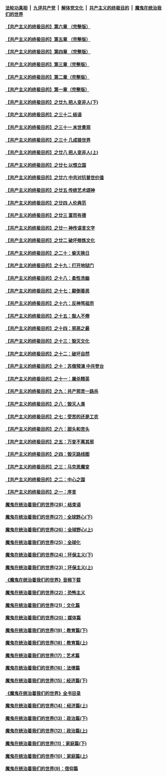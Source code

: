 ####  [法轮功真相](../../../../basic/blob/master/README.md?t=06181631) &nbsp;|&nbsp; [九评共产党](../../../../9ping.md/blob/master/README.md?t=06181631) &nbsp;|&nbsp; [解体党文化](../../../../jtdwh.md/blob/master/README.md?t=06181631)  &nbsp;|&nbsp; [共产主义的终极目的](../../../../gczydzjmd.md/blob/master/README.md?t=06181631) &nbsp;|&nbsp; [魔鬼在统治我们的世界](../../../../mgztzwmdsj.md/blob/master/README.md?t=06181631) 

#### [【共产主义的终极目的】第六章 （完整版）](../pages/nsc422/n11428913.md?t=06181631) 

#### [【共产主义的终极目的】第五章 （完整版）](../pages/nsc422/n11428912.md?t=06181631) 

#### [【共产主义的终极目的】第四章 （完整版）](../pages/nsc422/n11428907.md?t=06181631) 

#### [【共产主义的终极目的】第三章（完整版）](../pages/nsc422/n11428848.md?t=06181631) 

#### [【共产主义的终极目的】第二章（完整版）](../pages/nsc422/n11428831.md?t=06181631) 

#### [【共产主义的终极目的】第一章（完整版）](../pages/nsc422/n11417651.md?t=06181631) 

#### [【共产主义的终极目的】之廿九 把人变非人(下)](../pages/nsc422/n11344140.md?t=06181631) 

#### [【共产主义的终极目的】之三十二 结语](../pages/nsc422/n11360535.md?t=06181631) 

#### [【共产主义的终极目的】之三十一 末世景观](../pages/nsc422/n11351129.md?t=06181631) 

#### [【共产主义的终极目的】之三十 几成狼世界](../pages/nsc422/n11348280.md?t=06181631) 

#### [【共产主义的终极目的】之廿八 把人变非人(上)](../pages/nsc422/n11340492.md?t=06181631) 

#### [【共产主义的终极目的】之廿七 以恨立国](../pages/nsc422/n11336944.md?t=06181631) 

#### [【共产主义的终极目的】之廿六 中共对抗普世价值](../pages/nsc422/n11324785.md?t=06181631) 

#### [【共产主义的终极目的】之廿五 传统艺术颂神](../pages/nsc422/n11296396.md?t=06181631) 

#### [【共产主义的终极目的】之廿四 人伦典范](../pages/nsc422/n11296397.md?t=06181631) 

#### [【共产主义的终极目的】之廿三 富而有德](../pages/nsc422/n11283598.md?t=06181631) 

#### [【共产主义的终极目的】之廿一 神传语言文字](../pages/nsc422/n11263265.md?t=06181631) 

#### [【共产主义的终极目的】之廿二 破坏修炼文化](../pages/nsc422/n11245728.md?t=06181631) 

#### [【共产主义的终极目的】之二十：偷天换日](../pages/nsc422/n11238846.md?t=06181631) 

#### [【共产主义的终极目的】之十九：打开地狱门](../pages/nsc422/n11206376.md?t=06181631) 

#### [【共产主义的终极目的】之十八：柔性洗脑](../pages/nsc422/n11199994.md?t=06181631) 

#### [【共产主义的终极目的】之十七：颠倒善恶](../pages/nsc422/n11179782.md?t=06181631) 

#### [【共产主义的终极目的】之十六：反神骂祖宗](../pages/nsc422/n11166798.md?t=06181631) 

#### [【共产主义的终极目的】之十五：毁人不倦](../pages/nsc422/n11166792.md?t=06181631) 

#### [【共产主义的终极目的】之十四：邪恶之最](../pages/nsc422/n11150249.md?t=06181631) 

#### [【共产主义的终极目的】之十三：毁灭文化](../pages/nsc422/n11135227.md?t=06181631) 

#### [【共产主义的终极目的】之十二：破坏自然](../pages/nsc422/n11135214.md?t=06181631) 

#### [【共产主义的终极目的】之十：苏俄预演 中共登台](../pages/nsc422/n11118424.md?t=06181631) 

#### [【共产主义的终极目的】之十一：屠杀精英](../pages/nsc422/n11118442.md?t=06181631) 

#### [【共产主义的终极目的】之九：共产邪灵一路杀](../pages/nsc422/n11114139.md?t=06181631) 

#### [【共产主义的终极目的】之八：毁灭人类](../pages/nsc422/n11108503.md?t=06181631) 

#### [【共产主义的终极目的】之七：受苦的还是工农](../pages/nsc422/n11101809.md?t=06181631) 

#### [【共产主义的终极目的】之六：甜头和苦头](../pages/nsc422/n11096971.md?t=06181631) 

#### [【共产主义的终极目的】之五：万变不离其邪](../pages/nsc422/n11091285.md?t=06181631) 

#### [【共产主义的终极目的】之四：毁灭路线图](../pages/nsc422/n11086284.md?t=06181631) 

#### [【共产主义的终极目的】之三：马克思魔变](../pages/nsc422/n11061941.md?t=06181631) 

#### [【共产主义的终极目的】之二：中心之国](../pages/nsc422/n11047728.md?t=06181631) 

#### [【共产主义的终极目的】之一：序言](../pages/nsc422/n11086077.md?t=06181631) 

#### [魔鬼在统治着我们的世界(28)：结束语](../pages/nsc422/n10936246.md?t=06181631) 

#### [魔鬼在统治着我们的世界(27)：全球野心(下)](../pages/nsc422/n10928319.md?t=06181631) 

#### [魔鬼在统治着我们的世界(26)：全球野心(上)](../pages/nsc422/n10900318.md?t=06181631) 

#### [魔鬼在统治着我们的世界(25)：全球化](../pages/nsc422/n10788205.md?t=06181631) 

#### [魔鬼在统治着我们的世界(24)：环保主义(下)](../pages/nsc422/n10695307.md?t=06181631) 

#### [魔鬼在统治着我们的世界(23)：环保主义(上)](../pages/nsc422/n10688613.md?t=06181631) 

#### [《魔鬼在统治着我们的世界》音频下载](../pages/nsc422/n10635553.md?t=06181631) 

#### [魔鬼在统治着我们的世界(22)：恐怖主义](../pages/nsc422/n10614727.md?t=06181631) 

#### [魔鬼在统治着我们的世界(21)：文化篇](../pages/nsc422/n10597706.md?t=06181631) 

#### [魔鬼在统治着我们的世界(20)：媒体篇](../pages/nsc422/n10586579.md?t=06181631) 

#### [魔鬼在统治着我们的世界(19)：教育篇(下)](../pages/nsc422/n10564808.md?t=06181631) 

#### [魔鬼在统治着我们的世界(18)：教育篇(上)](../pages/nsc422/n10526970.md?t=06181631) 

#### [魔鬼在统治着我们的世界(17)：艺术篇](../pages/nsc422/n10499093.md?t=06181631) 

#### [魔鬼在统治着我们的世界(16)：法律篇](../pages/nsc422/n10485969.md?t=06181631) 

#### [魔鬼在统治着我们的世界(15)：经济篇(下)](../pages/nsc422/n10469975.md?t=06181631) 

#### [《魔鬼在统治着我们的世界》全书目录](../pages/nsc422/n10464261.md?t=06181631) 

#### [魔鬼在统治着我们的世界(14)：经济篇(上)](../pages/nsc422/n10457370.md?t=06181631) 

#### [魔鬼在统治着我们的世界(13)：政治篇(下)](../pages/nsc422/n10448270.md?t=06181631) 

#### [魔鬼在统治着我们的世界(12)：政治篇(上)](../pages/nsc422/n10444576.md?t=06181631) 

#### [魔鬼在统治着我们的世界(11)：家庭篇(下)](../pages/nsc422/n10440961.md?t=06181631) 

#### [魔鬼在统治着我们的世界(10)：家庭篇(上)](../pages/nsc422/n10435448.md?t=06181631) 

#### [魔鬼在统治着我们的世界(9)：信仰篇](../pages/nsc422/n10432159.md?t=06181631) 

